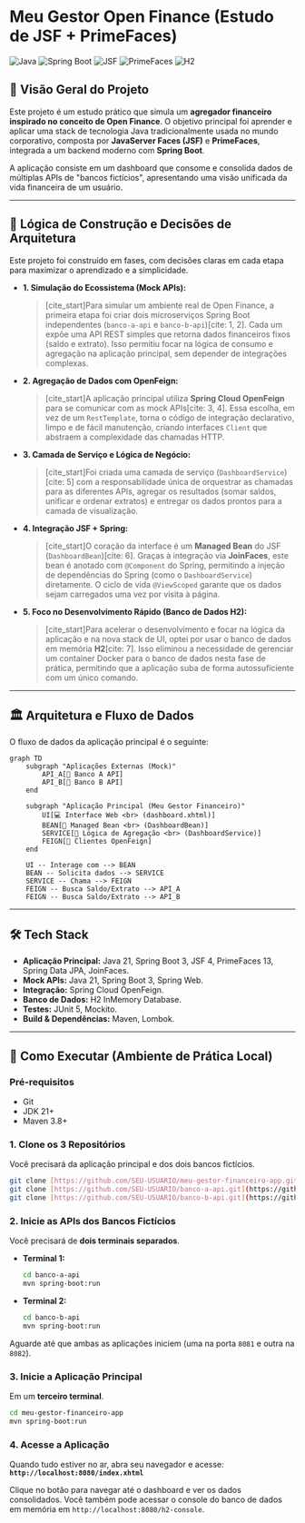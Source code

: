# Meu Gestor Open Finance (Estudo de JSF + PrimeFaces)

![Java](https://img.shields.io/badge/Java-21-orange.svg)
![Spring Boot](https://img.shields.io/badge/Spring_Boot-3.x-green.svg)
![JSF](https://img.shields.io/badge/JSF-Jakarta_Faces_4-blue.svg)
![PrimeFaces](https://img.shields.io/badge/PrimeFaces-13-blue.svg)
![H2](https://img.shields.io/badge/Database-H2_InMemory-lightgrey.svg)

## 📖 Visão Geral do Projeto

Este projeto é um estudo prático que simula um **agregador financeiro inspirado no conceito de Open Finance**. O objetivo principal foi aprender e aplicar uma stack de tecnologia Java tradicionalmente usada no mundo corporativo, composta por **JavaServer Faces (JSF)** e **PrimeFaces**, integrada a um backend moderno com **Spring Boot**.

A aplicação consiste em um dashboard que consome e consolida dados de múltiplas APIs de "bancos fictícios", apresentando uma visão unificada da vida financeira de um usuário.

---

## 🧠 Lógica de Construção e Decisões de Arquitetura

Este projeto foi construído em fases, com decisões claras em cada etapa para maximizar o aprendizado e a simplicidade.

* **1. Simulação do Ecossistema (Mock APIs):**
    > [cite_start]Para simular um ambiente real de Open Finance, a primeira etapa foi criar dois microserviços Spring Boot independentes (`banco-a-api` e `banco-b-api`)[cite: 1, 2]. Cada um expõe uma API REST simples que retorna dados financeiros fixos (saldo e extrato). Isso permitiu focar na lógica de consumo e agregação na aplicação principal, sem depender de integrações complexas.

* **2. Agregação de Dados com OpenFeign:**
    > [cite_start]A aplicação principal utiliza **Spring Cloud OpenFeign** para se comunicar com as mock APIs[cite: 3, 4]. Essa escolha, em vez de um `RestTemplate`, torna o código de integração declarativo, limpo e de fácil manutenção, criando interfaces `Client` que abstraem a complexidade das chamadas HTTP.

* **3. Camada de Serviço e Lógica de Negócio:**
    > [cite_start]Foi criada uma camada de serviço (`DashboardService`) [cite: 5] com a responsabilidade única de orquestrar as chamadas para as diferentes APIs, agregar os resultados (somar saldos, unificar e ordenar extratos) e entregar os dados prontos para a camada de visualização.

* **4. Integração JSF + Spring:**
    > [cite_start]O coração da interface é um **Managed Bean** do JSF (`DashboardBean`)[cite: 6]. Graças à integração via **JoinFaces**, este bean é anotado com `@Component` do Spring, permitindo a injeção de dependências do Spring (como o `DashboardService`) diretamente. O ciclo de vida `@ViewScoped` garante que os dados sejam carregados uma vez por visita à página.

* **5. Foco no Desenvolvimento Rápido (Banco de Dados H2):**
    > [cite_start]Para acelerar o desenvolvimento e focar na lógica da aplicação e na nova stack de UI, optei por usar o banco de dados em memória **H2**[cite: 7]. Isso eliminou a necessidade de gerenciar um container Docker para o banco de dados nesta fase de prática, permitindo que a aplicação suba de forma autossuficiente com um único comando.

---

## 🏛️ Arquitetura e Fluxo de Dados

O fluxo de dados da aplicação principal é o seguinte:

```mermaid
graph TD
    subgraph "Aplicações Externas (Mock)"
        API_A[🏦 Banco A API]
        API_B[🏦 Banco B API]
    end

    subgraph "Aplicação Principal (Meu Gestor Financeiro)"
        UI[💻 Interface Web <br> (dashboard.xhtml)]
        BEAN[🧠 Managed Bean <br> (DashboardBean)]
        SERVICE[🔧 Lógica de Agregação <br> (DashboardService)]
        FEIGN[📡 Clientes OpenFeign]
    end
    
    UI -- Interage com --> BEAN
    BEAN -- Solicita dados --> SERVICE
    SERVICE -- Chama --> FEIGN
    FEIGN -- Busca Saldo/Extrato --> API_A
    FEIGN -- Busca Saldo/Extrato --> API_B
```

---

## 🛠️ Tech Stack

-   **Aplicação Principal:** Java 21, Spring Boot 3, JSF 4, PrimeFaces 13, Spring Data JPA, JoinFaces.
-   **Mock APIs:** Java 21, Spring Boot 3, Spring Web.
-   **Integração:** Spring Cloud OpenFeign.
-   **Banco de Dados:** H2 InMemory Database.
-   **Testes:** JUnit 5, Mockito.
-   **Build & Dependências:** Maven, Lombok.

---

## 🚀 Como Executar (Ambiente de Prática Local)

### Pré-requisitos
-   Git
-   JDK 21+
-   Maven 3.8+

### 1. Clone os 3 Repositórios
Você precisará da aplicação principal e dos dois bancos fictícios.
```bash
git clone [https://github.com/SEU-USUARIO/meu-gestor-financeiro-app.git](https://github.com/SEU-USUARIO/meu-gestor-financeiro-app.git)
git clone [https://github.com/SEU-USUARIO/banco-a-api.git](https://github.com/SEU-USUARIO/banco-a-api.git)
git clone [https://github.com/SEU-USUARIO/banco-b-api.git](https://github.com/SEU-USUARIO/banco-b-api.git)
```

### 2. Inicie as APIs dos Bancos Fictícios
Você precisará de **dois terminais separados**.

* **Terminal 1:**
    ```bash
    cd banco-a-api
    mvn spring-boot:run
    ```

* **Terminal 2:**
    ```bash
    cd banco-b-api
    mvn spring-boot:run
    ```
Aguarde até que ambas as aplicações iniciem (uma na porta `8081` e outra na `8082`).

### 3. Inicie a Aplicação Principal
Em um **terceiro terminal**.
```bash
cd meu-gestor-financeiro-app
mvn spring-boot:run
```

### 4. Acesse a Aplicação
Quando tudo estiver no ar, abra seu navegador e acesse:
**`http://localhost:8080/index.xhtml`**

Clique no botão para navegar até o dashboard e ver os dados consolidados. Você também pode acessar o console do banco de dados em memória em `http://localhost:8080/h2-console`.